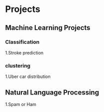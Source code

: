 # Projects

## Machine Learning Projects
### Classification 
1.Stroke prediction

### clustering 
1.Uber  car distribution


## Natural Language Processing
1.Spam or Ham
